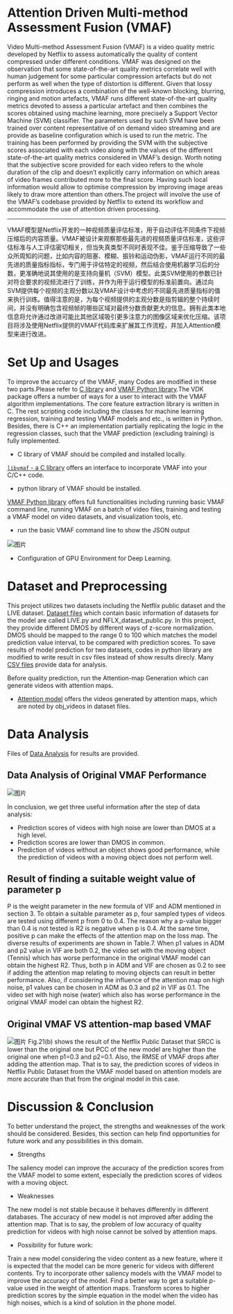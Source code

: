 # Attention Driven Multi-method Assessment Fusion (VMAF)

Video Multi-method Assessment Fusion (VMAF) is a video quality metric developed by Netflix to assess automatically the quality of content compressed under different conditions. VMAF was designed on the observation that some state-of-the-art quality metrics correlate well with human judgement for some particular compression artefacts but do not perform as well when the type of distortion is different. Given that lossy compression introduces a combination of the well-known blocking, blurring, ringing and motion artefacts, VMAF runs different state-of-the-art quality metrics devoted to assess a particular artefact and then combines the scores obtained using machine learning, more precisely a Support Vector Machine (SVM) classifier. The parameters used by such SVM have been trained over content representative of on demand video streaming and are provide as baseline configuration which is used to run the metric. The training has been performed by providing the SVM with the subjective scores associated with each video along with the values of the different state-of-the-art quality metrics considered in VMAF’s design. Worth noting that the subjective score provided for each video refers to the whole duration of the clip and doesn’t explicitly carry information on which areas of video frames contributed more to the final score. Having such local information would allow to optimise compression by improving image areas likely to draw more attention than others.The project will involve the use of the VMAF’s codebase provided by Netflix to extend its workflow and accommodate the use of attention driven processing. 

-------------------------------------------------------------------------------------------------

VMAF模型是Netflix开发的一种视频质量评估标准，用于自动评估不同条件下视频压缩后的内容质量。VMAF被设计来观察那些最先进的视频质量评估标准，这些评估标准与人工评估密切相关，但当失真类型不同时表现不佳。鉴于压缩导致了一些众所周知的问题，比如内容的阻塞、模糊、振铃和运动伪影，VMAF运行不同的最先进的质量指标指标，专门用于评估特定的视频，然后结合使用机器学习后的分数，更准确地说其使用的是支持向量机（SVM）模型。此类SVM使用的参数已针对符合要求的视频流进行了训练，并作为用于运行模型的标准前置向。通过向SVM提供每个视频的主观分数以及VMAF设计中考虑的不同最先进质量指标的值来执行训练。值得注意的是，为每个视频提供的主观分数是指剪辑的整个持续时间，并没有明确包含视频帧的哪些区域对最终分数贡献更大的信息。拥有此类本地信息将允许通过改进可能比其他区域吸引更多注意力的图像区域来优化压缩。该项目将涉及使用Netflix提供的VMAF代码库来扩展其工作流程，并加入Attention模型来进行改进。


# Set Up and Usages
To improve the accuarcy of the VMAF, many Codes are modified in these two parts.Please refer to [C library](libvmaf) and [VMAF Python library](python).The VDK package offers a number of ways for a user to interact with the VMAF algorithm implementations. The core feature extraction library is written in C. The rest scripting code including the classes for machine learning regression, training and testing VMAF models and etc., is written in Python. Besides, there is C++ an implementation partially replicating the logic in the regression classes, such that the VMAF prediction (excluding training) is fully implemented.

  - C library of VMAF should be compiled and installed locally.

 [`libvmaf` - a C library](libvmaf/README.md) offers an interface to incorporate VMAF into your C/C++ code.
  - python library of VMAF should be installed.
 
 [VMAF Python library](resource/doc/VMAF_Python_library.md) offers full functionalities including running basic VMAF command line, running VMAF on a batch of video files, training and testing a VMAF model on video datasets, and visualization tools, etc.
  - run the basic VMAF command line to show the JSON output

![图片](https://github.com/Jasmine216/Project_vmaf/assets/56590213/c8adfad7-d017-4930-8020-cef054e92107)
  - Configuration of GPU Environment for Deep Learning.

# Dataset and Preprocessing

This project utilizes two datasets including the Netflix public dataset and the LIVE dataset. [Dataset files](resource/dataset) which contain basic information of datasets for the model are called LIVE.py and NFLX_dataset_public.py. In this project, they provide different DMOS by different ways of z-score normalization. DMOS should be mapped to the range 0 to 100 which matches the model prediction value interval, to be compared with prediction scores. To save results of model prediction for two datasets, codes in python library are modified to write result in csv files instead of show results direcly. Many [CSV files](results_CSV) provide data for analysis.

Before quality prediction, run the Attention-map Generation which can generate videos with attention maps.
  - [Attention model](Attention_video.ipynb) offers the videos generated by attention maps, which are noted by obj_videos in dataset files.


# Data Analysis

Files of [Data Analysis](https://github.com/Jasmine216/Project_vmaf/blob/c31b9b69df073e3d90d35e9c7ad8a2c73df259a8/Data%20Analysis/Analysis%20of%20results.ipynb) for results are provided.  

## Data Analysis of Original VMAF Performance
![图片](https://github.com/Jasmine216/Project_vmaf/assets/56590213/0360764f-0efc-4518-b3d4-c76b6c6554a1)

In conclusion, we get three useful information after the step of data analysis:
- Prediction scores of videos with high noise are lower than DMOS at a high level.
- Prediction scores are lower than DMOS in common.
- Prediction of videos without an object shows good performance, while the prediction of videos with a moving object does not perform well.

## Result of finding a suitable weight value of parameter p
P is the weight parameter in the new formula of VIF and ADM mentioned in section 3. To obtain a suitable parameter as p, four sampled types of videos are tested using different p from 0 to 0.4. The reason why a p-value bigger than 0.4 is not tested is R2 is negative when p is 0.4. At the same time, positive p can make the effects of the attention map on the loss map. The diverse results of experiments are shown in Table.7. When p1 values in ADM and p2 value in VIF are both 0.2, the video set with the moving object (Tennis) which has worse performance in the original VMAF model can obtain the highest R2. Thus, both p in ADM and VIF are chosen as 0.2 to see if adding the attention map relating to moving objects can result in better performance. Also, if considering the influence of the attention map on high noise, p1 values can be chosen in ADM as 0.3 and p2 in VIF as 0.1. The video set with high noise (water) which also has worse performance in the original VMAF model can obtain the highest R2.

## Original VMAF VS attention-map based VMAF
![图片](https://github.com/Jasmine216/Project_vmaf/assets/56590213/ad9e161c-15f0-4430-b538-57bdcef3a82e)
Fig.21(b) shows the result of the Netflix Public Dataset that SRCC is lower than the original one but PCC of the new model are higher than the original one when p1=0.3 and p2=0.1. Also, the RMSE of VMAF drops after adding the attention map. That is to say, the prediction scores of videos in Netflix Public Dataset from the VMAF model based on attention models are more accurate than that from the original model in this case.


# Discussion & Conclusion
To better understand the project, the strengths and weaknesses of the work should be considered. Besides, this section can help find opportunities for future work and any possibilities in this domain. 

 - Strengths

The saliency model can improve the accuracy of the prediction scores from the VMAF model to some extent, especially the prediction scores of videos with a moving object.

 - Weaknesses

The new model is not stable because it behaves differently in different databases. 
The accuracy of new model is not improved after adding the attention map. That is to say, the problem of low accuracy of quality prediction for videos with high noise cannot be solved by attention maps. 

- Possibility for future work:

Train a new model considering the video content as a new feature, where it is expected that the model can be more generic for videos with different contents.
Try to incorporate other saliency models with the VMAF model to improve the accuracy of the model.
Find a better way to get a suitable p-value used in the weight of attention maps.
Transform scores to higher prediction scores by the simple equation in the model when the video has high noises, which is a kind of solution in the phone model. 


